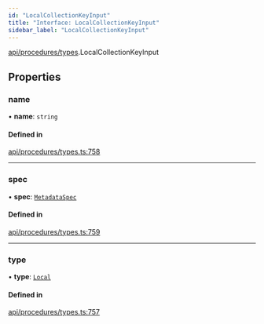 ```yaml
---
id: "LocalCollectionKeyInput"
title: "Interface: LocalCollectionKeyInput"
sidebar_label: "LocalCollectionKeyInput"
---
```


[api/procedures/types](../../../../../modules/API/Procedures/Types/Types.md).LocalCollectionKeyInput

## Properties

### name

• **name**: `string`

#### Defined in

[api/procedures/types.ts:758](https://github.com/PolymeshAssociation/polymesh-sdk/blob/995f17653/src/api/procedures/types.ts#L758)

___

### spec

• **spec**: [`MetadataSpec`](../../../Entities/MetadataEntry/Types/MetadataSpec/MetadataSpec.md)

#### Defined in

[api/procedures/types.ts:759](https://github.com/PolymeshAssociation/polymesh-sdk/blob/995f17653/src/api/procedures/types.ts#L759)

___

### type

• **type**: [`Local`](../../../../../enums/API/Entities/MetadataEntry/Types/MetadataType/MetadataType.md#local)

#### Defined in

[api/procedures/types.ts:757](https://github.com/PolymeshAssociation/polymesh-sdk/blob/995f17653/src/api/procedures/types.ts#L757)
